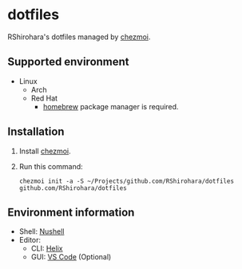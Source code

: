 # dotfiles

RShirohara's dotfiles managed by [chezmoi](https://github.com/twpayne/chezmoi).

## Supported environment

- Linux
  - Arch
  - Red Hat
    - [homebrew](https://github.com/Homebrew/brew) package manager is required.

## Installation

1. Install [chezmoi](https://github.com/twpayne/chezmoi).
2. Run this command:

   ```shell
   chezmoi init -a -S ~/Projects/github.com/RShirohara/dotfiles github.com/RShirohara/dotfiles
   ```

## Environment information

- Shell: [Nushell](https://github.com/nushell/nushell)
- Editor:
  - CLI: [Helix](https://github.com/helix-editor/helix)
  - GUI: [VS Code](https://github.com/microsoft/vscode) (Optional)
